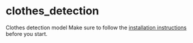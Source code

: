 # clothes_detection
Clothes detection model
Make sure to follow the [installation instructions](https://github.com/tensorflow/models/blob/master/research/object_detection/g3doc/installation.md) before you start.

